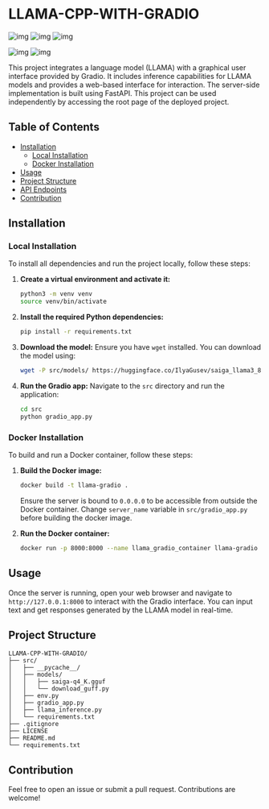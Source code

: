 # LLAMA-CPP-WITH-GRADIO


![img](
    https://img.shields.io/badge/PYTHON-black?style=for-the-badge&logo=python
) ![img](
    https://img.shields.io/badge/DOCKER-black?style=for-the-badge&logo=docker
) ![img](https://img.shields.io/badge/llama_CPP-black?style=for-the-badge&logo=cplusplus
) 


![img](
    https://img.shields.io/badge/3.10-black?style=flat&logo=python&label=pyhton
) ![img](
https://img.shields.io/badge/MIT-green?style=flat&label=license
)

This project integrates a language model (LLAMA) with a graphical user interface provided by Gradio. It includes inference capabilities for LLAMA models and provides a web-based interface for interaction. The server-side implementation is built using FastAPI. This project can be used independently by accessing the root page of the deployed project.

## Table of Contents
- [Installation](#installation)
  - [Local Installation](#local-installation)
  - [Docker Installation](#docker-installation)
- [Usage](#usage)
- [Project Structure](#project-structure)
- [API Endpoints](#api-endpoints)
- [Contribution](#contribution)

## Installation

### Local Installation

To install all dependencies and run the project locally, follow these steps:

1. **Create a virtual environment and activate it:**
    ```sh
    python3 -m venv venv
    source venv/bin/activate
    ```

2. **Install the required Python dependencies:**
    ```sh
    pip install -r requirements.txt
    ```

3. **Download the model:**
    Ensure you have `wget` installed. You can download the model using:
    ```sh
    wget -P src/models/ https://huggingface.co/IlyaGusev/saiga_llama3_8b_gguf/resolve/main/model-q4_K.gguf
    ```

4. **Run the Gradio app:**
    Navigate to the `src` directory and run the application:
    ```sh
    cd src
    python gradio_app.py
    ```

### Docker Installation

To build and run a Docker container, follow these steps:

1. **Build the Docker image:**
    ```sh
    docker build -t llama-gradio .
    ```

    Ensure the server is bound to ```0.0.0.0``` to be accessible from outside the Docker container. Change ```server_name``` variable in ```src/gradio_app.py``` before building the docker image.

2. **Run the Docker container:**
    ```sh
    docker run -p 8000:8000 --name llama_gradio_container llama-gradio
    ```


## Usage

Once the server is running, open your web browser and navigate to `http://127.0.0.1:8000` to interact with the Gradio interface. You can input text and get responses generated by the LLAMA model in real-time.

## Project Structure

```
LLAMA-CPP-WITH-GRADIO/
├── src/
│   ├── __pycache__/
│   ├── models/
│   │   ├── saiga-q4_K.gguf
│   │   └── download_guff.py
│   ├── env.py
│   ├── gradio_app.py
│   ├── llama_inference.py
│   └── requirements.txt
├── .gitignore
├── LICENSE
├── README.md
└── requirements.txt
```

## Contribution

Feel free to open an issue or submit a pull request. Contributions are welcome!
